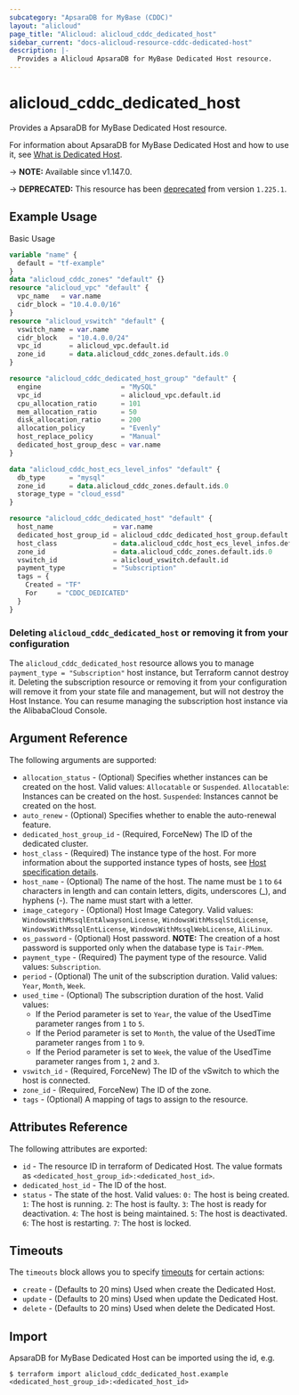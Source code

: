 ```yaml
---
subcategory: "ApsaraDB for MyBase (CDDC)"
layout: "alicloud"
page_title: "Alicloud: alicloud_cddc_dedicated_host"
sidebar_current: "docs-alicloud-resource-cddc-dedicated-host"
description: |-
  Provides a Alicloud ApsaraDB for MyBase Dedicated Host resource.
---
```


# alicloud_cddc_dedicated_host

Provides a ApsaraDB for MyBase Dedicated Host resource.

For information about ApsaraDB for MyBase Dedicated Host and how to use it, see [What is Dedicated Host](https://www.alibabacloud.com/help/en/apsaradb-for-mybase/latest/creatededicatedhost).

-> **NOTE:** Available since v1.147.0.

-> **DEPRECATED:**  This resource has been [deprecated](https://www.alibabacloud.com/help/en/apsaradb-for-mybase/latest/notice-stop-selling-mybase-hosted-instances-from-august-31-2023) from version `1.225.1`. 

## Example Usage

Basic Usage

```terraform
variable "name" {
  default = "tf-example"
}
data "alicloud_cddc_zones" "default" {}
resource "alicloud_vpc" "default" {
  vpc_name   = var.name
  cidr_block = "10.4.0.0/16"
}
resource "alicloud_vswitch" "default" {
  vswitch_name = var.name
  cidr_block   = "10.4.0.0/24"
  vpc_id       = alicloud_vpc.default.id
  zone_id      = data.alicloud_cddc_zones.default.ids.0
}

resource "alicloud_cddc_dedicated_host_group" "default" {
  engine                    = "MySQL"
  vpc_id                    = alicloud_vpc.default.id
  cpu_allocation_ratio      = 101
  mem_allocation_ratio      = 50
  disk_allocation_ratio     = 200
  allocation_policy         = "Evenly"
  host_replace_policy       = "Manual"
  dedicated_host_group_desc = var.name
}

data "alicloud_cddc_host_ecs_level_infos" "default" {
  db_type      = "mysql"
  zone_id      = data.alicloud_cddc_zones.default.ids.0
  storage_type = "cloud_essd"
}

resource "alicloud_cddc_dedicated_host" "default" {
  host_name               = var.name
  dedicated_host_group_id = alicloud_cddc_dedicated_host_group.default.id
  host_class              = data.alicloud_cddc_host_ecs_level_infos.default.infos.0.res_class_code
  zone_id                 = data.alicloud_cddc_zones.default.ids.0
  vswitch_id              = alicloud_vswitch.default.id
  payment_type            = "Subscription"
  tags = {
    Created = "TF"
    For     = "CDDC_DEDICATED"
  }
}
```

### Deleting `alicloud_cddc_dedicated_host` or removing it from your configuration

The `alicloud_cddc_dedicated_host` resource allows you to manage `payment_type = "Subscription"` host instance, but Terraform cannot destroy it.
Deleting the subscription resource or removing it from your configuration will remove it from your state file and management, but will not destroy the Host Instance.
You can resume managing the subscription host instance via the AlibabaCloud Console.

## Argument Reference

The following arguments are supported:

* `allocation_status` - (Optional) Specifies whether instances can be created on the host. Valid values: `Allocatable` or `Suspended`. `Allocatable`: Instances can be created on the host. `Suspended`: Instances cannot be created on the host.
* `auto_renew` - (Optional) Specifies whether to enable the auto-renewal feature.
* `dedicated_host_group_id` - (Required, ForceNew) The ID of the dedicated cluster.
* `host_class` - (Required) The instance type of the host. For more information about the supported instance types of hosts, see [Host specification details](https://www.alibabacloud.com/help/doc-detail/206343.htm).
* `host_name` - (Optional) The name of the host. The name must be `1` to `64` characters in length and can contain letters, digits, underscores (_), and hyphens (-). The name must start with a letter.
* `image_category` - (Optional) Host Image Category. Valid values: `WindowsWithMssqlEntAlwaysonLicense`, `WindowsWithMssqlStdLicense`, `WindowsWithMssqlEntLicense`, `WindowsWithMssqlWebLicense`, `AliLinux`.
* `os_password` - (Optional) Host password. **NOTE:** The creation of a host password is supported only when the database type is `Tair-PMem`.
* `payment_type` - (Required) The payment type of the resource. Valid values: `Subscription`.
* `period` - (Optional) The unit of the subscription duration. Valid values: `Year`, `Month`, `Week`.
* `used_time` - (Optional) The subscription duration of the host. Valid values: 
  * If the Period parameter is set to `Year`, the value of the UsedTime parameter ranges from `1` to `5`. 
  * If the Period parameter is set to `Month`, the value of the UsedTime parameter ranges from `1` to `9`.
  * If the Period parameter is set to `Week`, the value of the UsedTime parameter ranges from `1`, `2` and `3`.
* `vswitch_id` - (Required, ForceNew) The ID of the vSwitch to which the host is connected.
* `zone_id` - (Required, ForceNew) The ID of the zone.
* `tags` - (Optional) A mapping of tags to assign to the resource.

## Attributes Reference

The following attributes are exported:

* `id` - The resource ID in terraform of Dedicated Host. The value formats as `<dedicated_host_group_id>:<dedicated_host_id>`.
* `dedicated_host_id` - The ID of the host.
* `status` - The state of the host. Valid values: `0:` The host is being created. `1`: The host is running. `2`: The host is faulty. `3`: The host is ready for deactivation. `4`: The host is being maintained. `5`: The host is deactivated. `6`: The host is restarting. `7`: The host is locked.

## Timeouts

The `timeouts` block allows you to specify [timeouts](https://www.terraform.io/docs/configuration-0-11/resources.html#timeouts) for certain actions:

* `create` - (Defaults to 20 mins) Used when create the Dedicated Host.
* `update` - (Defaults to 20 mins) Used when update the Dedicated Host.
* `delete` - (Defaults to 20 mins) Used when delete the Dedicated Host.

## Import

ApsaraDB for MyBase Dedicated Host can be imported using the id, e.g.

```shell
$ terraform import alicloud_cddc_dedicated_host.example <dedicated_host_group_id>:<dedicated_host_id>
```